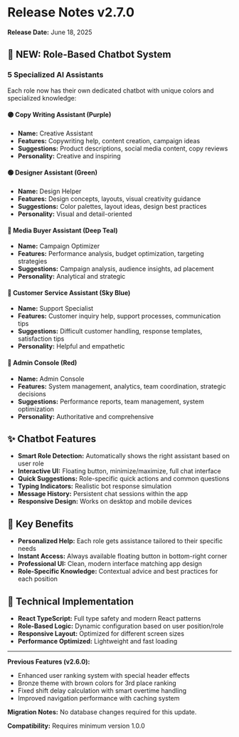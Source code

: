 # Release Notes v2.7.0

**Release Date:** June 18, 2025

## 🤖 NEW: Role-Based Chatbot System

### 5 Specialized AI Assistants
Each role now has their own dedicated chatbot with unique colors and specialized knowledge:

#### 🟣 **Copy Writing Assistant** (Purple)
- **Name:** Creative Assistant
- **Features:** Copywriting help, content creation, campaign ideas
- **Suggestions:** Product descriptions, social media content, copy reviews
- **Personality:** Creative and inspiring

#### 🟢 **Designer Assistant** (Green)
- **Name:** Design Helper  
- **Features:** Design concepts, layouts, visual creativity guidance
- **Suggestions:** Color palettes, layout ideas, design best practices
- **Personality:** Visual and detail-oriented

#### 🔷 **Media Buyer Assistant** (Deep Teal)
- **Name:** Campaign Optimizer
- **Features:** Performance analysis, budget optimization, targeting strategies
- **Suggestions:** Campaign analysis, audience insights, ad placement
- **Personality:** Analytical and strategic

#### 🩵 **Customer Service Assistant** (Sky Blue)
- **Name:** Support Specialist
- **Features:** Customer inquiry help, support processes, communication tips
- **Suggestions:** Difficult customer handling, response templates, satisfaction tips
- **Personality:** Helpful and empathetic

#### 🔴 **Admin Console** (Red)
- **Name:** Admin Console
- **Features:** System management, analytics, team coordination, strategic decisions
- **Suggestions:** Performance reports, team management, system optimization
- **Personality:** Authoritative and comprehensive

## ✨ Chatbot Features
- **Smart Role Detection:** Automatically shows the right assistant based on user role
- **Interactive UI:** Floating button, minimize/maximize, full chat interface
- **Quick Suggestions:** Role-specific quick actions and common questions
- **Typing Indicators:** Realistic bot response simulation
- **Message History:** Persistent chat sessions within the app
- **Responsive Design:** Works on desktop and mobile devices

## 🎯 Key Benefits
- **Personalized Help:** Each role gets assistance tailored to their specific needs
- **Instant Access:** Always available floating button in bottom-right corner
- **Professional UI:** Clean, modern interface matching app design
- **Role-Specific Knowledge:** Contextual advice and best practices for each position

## 🔧 Technical Implementation
- **React TypeScript:** Full type safety and modern React patterns
- **Role-Based Logic:** Dynamic configuration based on user position/role
- **Responsive Layout:** Optimized for different screen sizes
- **Performance Optimized:** Lightweight and fast loading

---

**Previous Features (v2.6.0):**
- Enhanced user ranking system with special header effects
- Bronze theme with brown colors for 3rd place ranking
- Fixed shift delay calculation with smart overtime handling
- Improved navigation performance with caching system

**Migration Notes:** No database changes required for this update.

**Compatibility:** Requires minimum version 1.0.0 